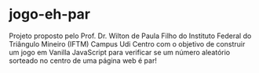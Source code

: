 # jogo-eh-par
Projeto proposto pelo Prof. Dr. Wilton de Paula Filho do Instituto Federal do Triângulo Mineiro (IFTM) Campus Udi Centro com o objetivo de construir um jogo em Vanilla JavaScript para verificar se um número aleatório sorteado no centro de uma página web é par!
